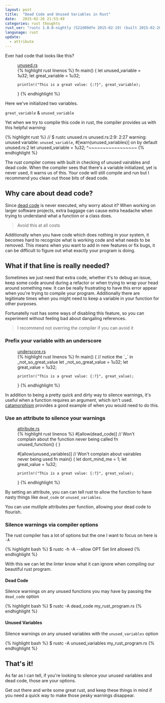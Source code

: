 ```yaml
---
layout: post
title:  "Dead Code and Unused Variables in Rust"
date:   2015-02-26 21:53:49
categories: rust thoughts
rust_ver: "rustc 1.0.0-nightly (522d09dfe 2015-02-19) (built 2015-02-20)"
langunage: rust
update:
  - attribute
---
```


Ever had code that looks like this?

<figure>
  <figcaption><a href='/examples/2015-02-26/unused.rs'>unused.rs</a></figcaption>
  {% highlight rust linenos %}
  fn main() {
    let unused_variable = 1u32;
    let great_variable = 1u32;

    println!("This is a great value: {:?}", great_variable);
  }
  {% endhighlight %}
</figure>

Here we've initialized two variables.

`great_variable` & `unused_variable`

Yet when we try to complie this code in rust, the compiler provides us with this helpful warning:

{% highlight rust %}
// $ rustc unused.rs
unused.rs:2:9: 2:27 warning: unused variable: `unused_variable`, #[warn(unused_variables)] on by default
unused.rs:2     let unused_variable = 1u32;
                    ^~~~~~~~~~~~~~~~~~
{% endhighlight %}

The rust compiler comes with built in checking of unused vairables and dead code. When the compiler sees that there's a
variable initialized, yet is never used, it warns us of this. Your code will still compile and run
but I recommend you clean out those bits of dead code.

## Why care about dead code?

Since [dead code](http://www.aivosto.com/vbtips/deadcode.html) is never executed, why worry about it? When working on larger software projects,
extra baggage can cause extra headache when trying to understand what a function or a class does.

> Avoid this at all costs

Additionally when you have code which does nothing in your system, it becomes hard to recognize what is working
code and what needs to be removed. This means when you want to add in new features or fix bugs, it can
be difficult to figure out what exactly your program is doing.

## What if that line is really needed?

Sometimes we just need that extra code, whether it's to debug an issue, keep some code around during
a refactor or when trying to wrap your head around something new. It can be really frustrating to have this error
appear when you're trying to compile your program. Additionally there are legitimate times when you might need
to keep a variable in your function for other purposes.

Fortunatelly rust has some ways of disabling this feature, so you can experiment without feeling bad about
dangaling references.

> I recommend not overring the compiler if you can avoid it

### Prefix your variable with an underscore

<figure>
  <figcaption><a href='/examples/2015-02-26/underscore.rs'>underscore.rs</a></figcaption>
  {% highlight rust linenos %}
  fn main() {
    // notice the `_` in _not_so_great_value
    let _not_so_great_value = 1u32;
    let great_value = 1u32;

    println!("This is a great value: {:?}", great_value);
  }
  {% endhighlight %}
</figure>

In addition to being a pretty quick and dirty way to silence warnings, it's useful when a function requires an argument,
which isn't used. [catamorphism](https://github.com/rust-lang/rust/issues/832) provides a good example
of when you would need to do this.

### Use an attribute to silence your warnings

<figure>
  <figcaption><a href='/examples/2015-02-26/attribute.rs'>attribute.rs</a></figcaption>
  {% highlight rust linenos %}
  #[allow(dead_code)] // Won't complain about the function never being called
  fn unused_function() { }

  #[allow(unused_variables)] // Won't complain about vairables never being used
  fn main() {
    let dont_mind_me = 1;
    let great_value = 1u32;

    println!("This is a great value: {:?}", great_value);
  }
  {% endhighlight %}
</figure>

By setting an attribute, you can can tell rust to allow the function to have nasty things like `dead_code` or `unused_variables`.

You can use mutliple attributes per function, allowing your dead code to flourish.

### Silence warnings via compiler options

The rust compiler has a lot of options but the one I want to focus on here is `-A`

{% highlight bash %}
$ rustc -h
    -A --allow OPT      Set lint allowed
{% endhighlight %}

With this we can let the linter know what it can ignore when compiling our beautiful rust program.

#### Dead Code

Silence warnings on any unused functions you may have by passing the `dead_code` option

{% highlight bash %}
$ rustc -A dead_code my_rust_program.rs
{% endhighlight %}

#### Unused Variables

Silence warnings on any unused variables with the `unused_variables` option

{% highlight bash %}
$ rustc -A unused_variables my_rust_program.rs
{% endhighlight %}

## That's it!

As far as I can tell, if you're looking to silence your unused variables and dead code, those are your options.

Get out there and write some great rust, and keep these things in mind if you need a quick way
to make those pesky warnings disappear.

